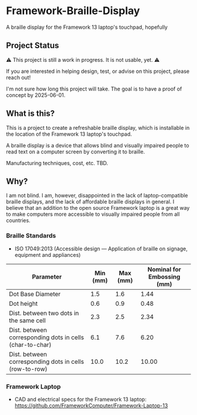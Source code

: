 # Framework-Braille-Display
A braille display for the Framework 13 laptop's touchpad, hopefully

## Project Status

⚠️ This project is still a work in progress. It is not usable, yet. ⚠️

If you are interested in helping design, test, or advise on this project, please reach out!

I'm not sure how long this project will take. The goal is to have a proof of concept by 2025-06-01.

## What is this?

This is a project to create a refreshable braille display, which is installable in the location of the Framework 13 laptop's touchpad.

A braille display is a device that allows blind and visually impaired people to read text on a computer screen by converting it to braille.

Manufacturing techniques, cost, etc. TBD.

## Why?

I am not blind. I am, however, disappointed in the lack of laptop-compatible braille displays, and the lack of affordable braille displays in general. I believe that an addition to the open source Framework laptop is a great way to make computers more accessible to visually impaired people from all countries.


### Braille Standards

* ISO 17049:2013 (Accessible design — Application of braille on signage, equipment and appliances)

| Parameter                                                | Min (mm) | Max (mm) | Nominal for Embossing (mm) |
|----------------------------------------------------------|----------|----------|----------------------------|
| Dot Base Diameter                                        | 1.5      | 1.6      | 1.44                       |
| Dot height                                               | 0.6      | 0.9      | 0.48                       |
| Dist. between two dots in the same cell                  | 2.3      | 2.5      | 2.34                       |
| Dist. between corresponding dots in cells (char-to-char) | 6.1      | 7.6      | 6.20                       |
| Dist. between corresponding dots in cells (row-to-row)   | 10.0     | 10.2     | 10.00                      |



### Framework Laptop
* CAD and electrical specs for the Framework 13 laptop: https://github.com/FrameworkComputer/Framework-Laptop-13
